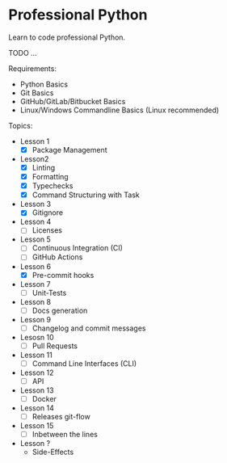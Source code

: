
# Professional Python

Learn to code professional Python.

TODO ...

Requirements:

- Python Basics
- Git Basics
- GitHub/GitLab/Bitbucket Basics
- Linux/Windows Commandline Basics (Linux recommended)

Topics:

- Lesson 1
  - [x] Package Management
- Lesson2
  - [x] Linting
  - [x] Formatting
  - [x] Typechecks
  - [x] Command Structuring with Task
- Lesson 3
  - [x] Gitignore
- Lesson 4
  - [ ] Licenses
- Lesson 5
  - [ ] Continuous Integration (CI)
  - [ ] GitHub Actions
- Lesson 6
  - [x] Pre-commit hooks
- Lesson 7
  - [ ] Unit-Tests
- Lesson 8
  - [ ] Docs generation
- Lesson 9
  - [ ] Changelog and commit messages
- Lesosn 10
  - [ ] Pull Requests
- Lesson 11
  - [ ] Command Line Interfaces (CLI)
- Lesson 12
  - [ ] API
- Lesson 13
  - [ ] Docker
- Lesson 14
  - [ ] Releases git-flow
- Lesson 15
  - [ ] Inbetween the lines

- Lesson ?
  - Side-Effects

